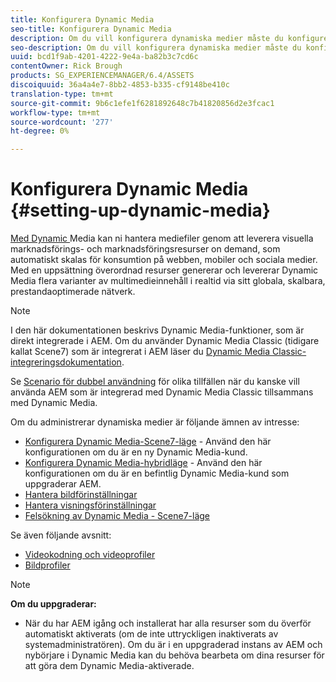 ```yaml
---
title: Konfigurera Dynamic Media
seo-title: Konfigurera Dynamic Media
description: Om du vill konfigurera dynamiska medier måste du konfigurera dynamiska medier och hantera bild- och visningsförinställningar
seo-description: Om du vill konfigurera dynamiska medier måste du konfigurera dynamiska medier och hantera bild- och visningsförinställningar
uuid: bcd1f9ab-4201-4222-9e4a-ba82b3c7cd6c
contentOwner: Rick Brough
products: SG_EXPERIENCEMANAGER/6.4/ASSETS
discoiquuid: 36a4a4e7-8bb2-4853-b335-cf9148be410c
translation-type: tm+mt
source-git-commit: 9b6c1efe1f6281892648c7b41820856d2e3fcac1
workflow-type: tm+mt
source-wordcount: '277'
ht-degree: 0%

---
```



# Konfigurera Dynamic Media {#setting-up-dynamic-media}

[Med Dynamic ](https://www.adobe.com/solutions/web-experience-management/dynamic-media.html) Media kan ni hantera mediefiler genom att leverera visuella marknadsförings- och marknadsföringsresurser on demand, som automatiskt skalas för konsumtion på webben, mobiler och sociala medier. Med en uppsättning överordnad resurser genererar och levererar Dynamic Media flera varianter av multimedieinnehåll i realtid via sitt globala, skalbara, prestandaoptimerade nätverk.

>[!NOTE]
>
>I den här dokumentationen beskrivs Dynamic Media-funktioner, som är direkt integrerade i AEM. Om du använder Dynamic Media Classic (tidigare kallat Scene7) som är integrerat i AEM läser du [Dynamic Media Classic-integreringsdokumentation](/help/sites-administering/scene7.md).
>
>Se [Scenario för dubbel användning](/help/sites-administering/scene7.md#dual-use-scenario) för olika tillfällen när du kanske vill använda AEM som är integrerad med Dynamic Media Classic tillsammans med Dynamic Media.

Om du administrerar dynamiska medier är följande ämnen av intresse:

* [Konfigurera Dynamic Media-Scene7-läge](config-dms7.md)  - Använd den här konfigurationen om du är en ny Dynamic Media-kund.
* [Konfigurera Dynamic Media-hybridläge](config-dynamic.md)  - Använd den här konfigurationen om du är en befintlig Dynamic Media-kund som uppgraderar AEM.
* [Hantera bildförinställningar](managing-image-presets.md)
* [Hantera visningsförinställningar](managing-viewer-presets.md)
* [Felsökning av Dynamic Media - Scene7-läge](troubleshoot-dms7.md)

Se även följande avsnitt:

* [Videokodning och videoprofiler](video-profiles.md)
* [Bildprofiler](image-profiles.md)

>[!NOTE]
>
>**Om du uppgraderar:**
>
>* När du har AEM igång och installerat har alla resurser som du överför automatiskt aktiverats (om de inte uttryckligen inaktiverats av systemadministratören). Om du är i en uppgraderad instans av AEM och nybörjare i Dynamic Media kan du behöva bearbeta om dina resurser för att göra dem Dynamic Media-aktiverade.